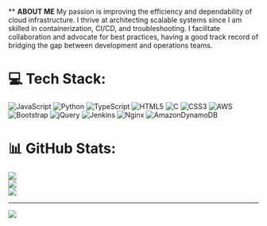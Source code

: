 **                                                     **ABOUT ME**
My passion is improving the efficiency and dependability of cloud infrastructure. I thrive at architecting scalable systems since I am skilled in containerization, CI/CD, and troubleshooting. I facilitate collaboration and advocate for best practices, having a good track record of bridging the gap between development and operations teams. 


# 💻 Tech Stack:
![JavaScript](https://img.shields.io/badge/javascript-%23323330.svg?style=for-the-badge&logo=javascript&logoColor=%23F7DF1E) ![Python](https://img.shields.io/badge/python-3670A0?style=for-the-badge&logo=python&logoColor=ffdd54) ![TypeScript](https://img.shields.io/badge/typescript-%23007ACC.svg?style=for-the-badge&logo=typescript&logoColor=white) ![HTML5](https://img.shields.io/badge/html5-%23E34F26.svg?style=for-the-badge&logo=html5&logoColor=white) ![C](https://img.shields.io/badge/c-%2300599C.svg?style=for-the-badge&logo=c&logoColor=white) ![CSS3](https://img.shields.io/badge/css3-%231572B6.svg?style=for-the-badge&logo=css3&logoColor=white) ![AWS](https://img.shields.io/badge/AWS-%23FF9900.svg?style=for-the-badge&logo=amazon-aws&logoColor=white) ![Bootstrap](https://img.shields.io/badge/bootstrap-%23563D7C.svg?style=for-the-badge&logo=bootstrap&logoColor=white) ![jQuery](https://img.shields.io/badge/jquery-%230769AD.svg?style=for-the-badge&logo=jquery&logoColor=white) ![Jenkins](https://img.shields.io/badge/jenkins-%232C5263.svg?style=for-the-badge&logo=jenkins&logoColor=white) ![Nginx](https://img.shields.io/badge/nginx-%23009639.svg?style=for-the-badge&logo=nginx&logoColor=white) ![AmazonDynamoDB](https://img.shields.io/badge/Amazon%20DynamoDB-4053D6?style=for-the-badge&logo=Amazon%20DynamoDB&logoColor=white)
# 📊 GitHub Stats:
![](https://github-readme-stats.vercel.app/api?username=kisuvilu&theme=dark&hide_border=false&include_all_commits=false&count_private=false)<br/>
![](https://github-readme-streak-stats.herokuapp.com/?user=kisuvilu&theme=dark&hide_border=false)<br/>
![](https://github-readme-stats.vercel.app/api/top-langs/?username=kisuvilu&theme=dark&hide_border=false&include_all_commits=false&count_private=false&layout=compact)

---
[![](https://visitcount.itsvg.in/api?id=kisuvilu&icon=0&color=0)](https://visitcount.itsvg.in)

<!-- Proudly created with GPRM ( https://gprm.itsvg.in ) -->
